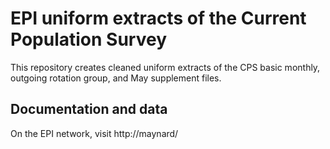 # EPI uniform extracts of the Current Population Survey
This repository creates cleaned uniform extracts of the CPS basic monthly, outgoing rotation group, and May supplement files.

## Documentation and data
On the EPI network, visit http://maynard/
